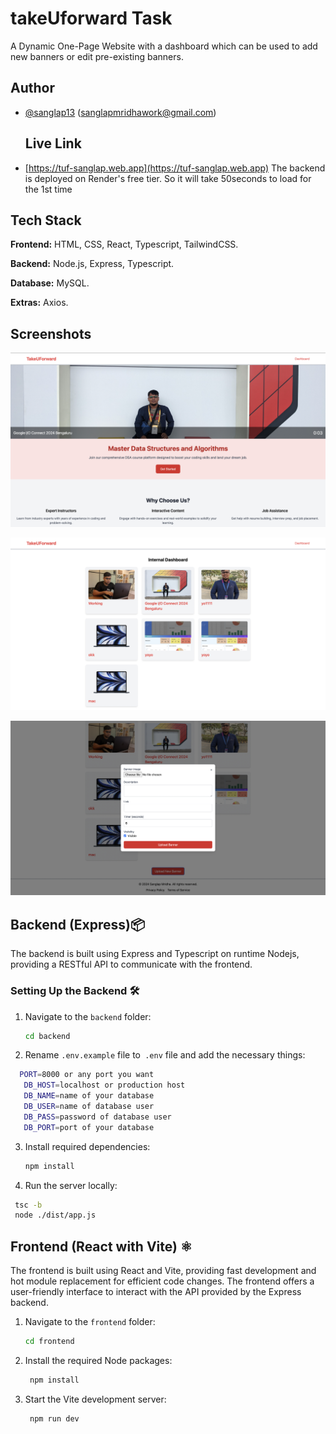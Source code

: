 # takeUforward Task

A Dynamic One-Page Website with a dashboard which can be used to add new banners or edit pre-existing banners.

## Author

- [@sanglap13](https://github.com/sanglap13)
  (sanglapmridhawork@gmail.com)

  ## Live Link

- [https://tuf-sanglap.web.app](https://tuf-sanglap.web.app)
  The backend is deployed on Render's free tier. So it will take 50seconds to load for the 1st time

## Tech Stack

**Frontend:** HTML, CSS, React, Typescript, TailwindCSS.

**Backend:** Node.js, Express, Typescript.

**Database:** MySQL.

**Extras:** Axios.

## Screenshots

![Home](/screenshots/ss-home.png)

![Dashboard](/screenshots/ss-dashboard.png)

![AddBanner](/screenshots/ss-addBanner.png)

## Backend (Express)📦

The backend is built using Express and Typescript on runtime Nodejs, providing a RESTful API to communicate with the frontend.

### Setting Up the Backend 🛠️

1. Navigate to the `backend` folder:

   ```bash
   cd backend
   ```

2. Rename `.env.example` file to` .env` file and add the necessary things:

```bash
  PORT=8000 or any port you want
   DB_HOST=localhost or production host
   DB_NAME=name of your database
   DB_USER=name of database user
   DB_PASS=password of database user
   DB_PORT=port of your database
```

3. Install required dependencies:

   ```bash
   npm install
   ```

4. Run the server locally:

```bash
 tsc -b
 node ./dist/app.js
```

## Frontend (React with Vite) ⚛️

The frontend is built using React and Vite, providing fast development and hot module replacement for efficient code changes. The frontend offers a user-friendly interface to interact with the API provided by the Express backend.

1. Navigate to the `frontend` folder:
   ```bash
   cd frontend
   ```
2. Install the required Node packages:
   ```bash
    npm install
   ```
3. Start the Vite development server:
   ```bash
    npm run dev
   ```
